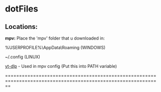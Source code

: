 # dotFiles
## Locations:


**mpv:** Place the 'mpv' folder that u downloaded in:  
  
%USERPROFILE%\AppData\Roaming  (WINDOWS) 
  
~/.config (LINUX)  
                                              
[yt-dlp](https://github.com/yt-dlp/yt-dlp) - Used in mpv config (Put this into PATH variable)

==============================================================================================================
